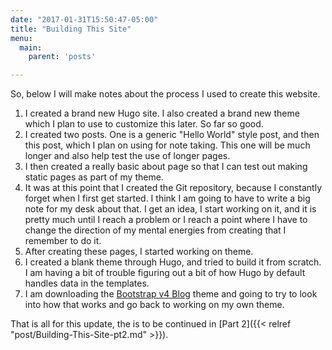 ```yaml
---
date: "2017-01-31T15:50:47-05:00"
title: "Building This Site"
menu:
  main:
    parent: 'posts'

---
```


So, below I will make notes about the process I used to create this website.

1. I created a brand new Hugo site.  I also created a brand new theme which I plan to use to customize this later.  So far so good.
2. I created two posts.  One is a generic "Hello World" style post, and then this post, which I plan on using for note taking.  This one will be much longer and also help test the use of longer pages.
3. I then created a really basic about page so that I can test out making static pages as part of my theme.
4. It was at this point that I created the Git repository, because I constantly forget when I first get started.  I think I am going to have to write a big note for my desk about that.  I get an idea, I start working on it, and it is pretty much until I reach a problem or I reach a point where I have to change the direction of my mental energies from creating that I remember to do it.
5. After creating these pages, I started working on theme.
6. I created a blank theme through Hugo, and tried to build it from scratch.  I am having a bit of trouble figuring out a bit of how Hugo by default handles data in the templates.
7. I am downloading the [Bootstrap v4 Blog](https://github.com/alanorth/hugo-theme-bootstrap4-blog) theme and going to try to look into how that works and go back to working on my own theme.

That is all for this update, the is to be continued in [Part 2]({{< relref "post/Building-This-Site-pt2.md" >}}).
